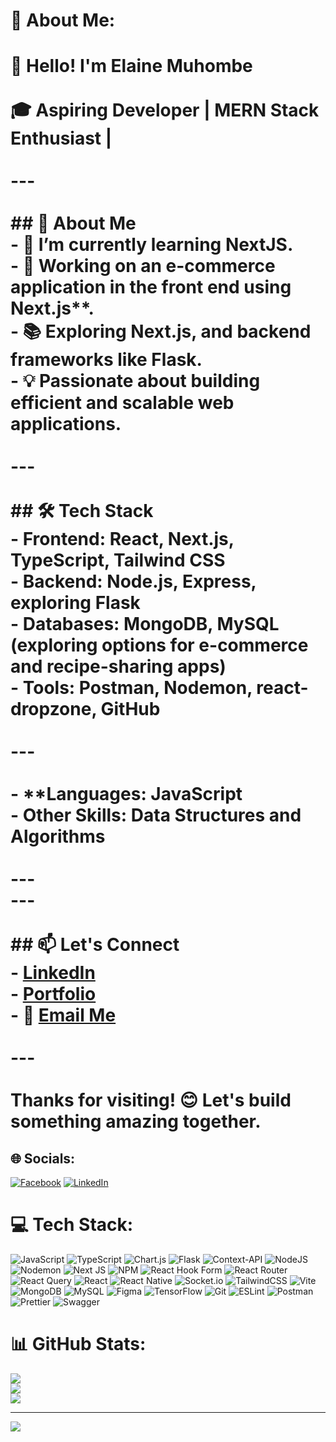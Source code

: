 # 💫 About Me:
# 👋 Hello! I'm Elaine Muhombe<br><br>🎓 Aspiring Developer | MERN Stack Enthusiast | <br><br>---<br><br>## 🚀 About Me<br>- 🌱 I’m currently learning **NextJS**.<br>- 🔭 Working on an e-commerce application in the front end using Next.js**.<br>- 📚 Exploring  **Next.js**, and **backend frameworks** like Flask.<br>- 💡 Passionate about building efficient and scalable web applications.<br>  <br>---<br><br>## 🛠️ Tech Stack<br>- **Frontend:** React, Next.js, TypeScript, Tailwind CSS<br>- **Backend:** Node.js, Express, exploring Flask<br>- **Databases:** MongoDB, MySQL (exploring options for e-commerce and recipe-sharing apps)<br>- **Tools:** Postman, Nodemon, react-dropzone, GitHub<br><br>---<br><br>- **Languages: JavaScript<br>- **Other Skills:** Data Structures and Algorithms<br><br>---<br>---<br><br>## 📫 Let's Connect<br>- [LinkedIn](https://www.linkedin.com/in/elaine-muhombe/)<br>- [Portfolio](https://edusynx.elainees.dev/)<br>- 📧 [Email Me](emuhombe@gmail.com)<br><br>---<br><br>**Thanks for visiting! 😊 Let's build something amazing together.**<br>


## 🌐 Socials:
[![Facebook](https://img.shields.io/badge/Facebook-%231877F2.svg?logo=Facebook&logoColor=white)](https://facebook.com/emuhombe) [![LinkedIn](https://img.shields.io/badge/LinkedIn-%230077B5.svg?logo=linkedin&logoColor=white)](https://linkedin.com/in/elaine-muhombe) 

# 💻 Tech Stack:
![JavaScript](https://img.shields.io/badge/javascript-%23323330.svg?style=for-the-badge&logo=javascript&logoColor=%23F7DF1E) ![TypeScript](https://img.shields.io/badge/typescript-%23007ACC.svg?style=for-the-badge&logo=typescript&logoColor=white) ![Chart.js](https://img.shields.io/badge/chart.js-F5788D.svg?style=for-the-badge&logo=chart.js&logoColor=white) ![Flask](https://img.shields.io/badge/flask-%23000.svg?style=for-the-badge&logo=flask&logoColor=white) ![Context-API](https://img.shields.io/badge/Context--Api-000000?style=for-the-badge&logo=react) ![NodeJS](https://img.shields.io/badge/node.js-6DA55F?style=for-the-badge&logo=node.js&logoColor=white) ![Nodemon](https://img.shields.io/badge/NODEMON-%23323330.svg?style=for-the-badge&logo=nodemon&logoColor=%BBDEAD) ![Next JS](https://img.shields.io/badge/Next-black?style=for-the-badge&logo=next.js&logoColor=white) ![NPM](https://img.shields.io/badge/NPM-%23CB3837.svg?style=for-the-badge&logo=npm&logoColor=white) ![React Hook Form](https://img.shields.io/badge/React%20Hook%20Form-%23EC5990.svg?style=for-the-badge&logo=reacthookform&logoColor=white) ![React Router](https://img.shields.io/badge/React_Router-CA4245?style=for-the-badge&logo=react-router&logoColor=white) ![React Query](https://img.shields.io/badge/-React%20Query-FF4154?style=for-the-badge&logo=react%20query&logoColor=white) ![React](https://img.shields.io/badge/react-%2320232a.svg?style=for-the-badge&logo=react&logoColor=%2361DAFB) ![React Native](https://img.shields.io/badge/react_native-%2320232a.svg?style=for-the-badge&logo=react&logoColor=%2361DAFB) ![Socket.io](https://img.shields.io/badge/Socket.io-black?style=for-the-badge&logo=socket.io&badgeColor=010101) ![TailwindCSS](https://img.shields.io/badge/tailwindcss-%2338B2AC.svg?style=for-the-badge&logo=tailwind-css&logoColor=white) ![Vite](https://img.shields.io/badge/vite-%23646CFF.svg?style=for-the-badge&logo=vite&logoColor=white) ![MongoDB](https://img.shields.io/badge/MongoDB-%234ea94b.svg?style=for-the-badge&logo=mongodb&logoColor=white) ![MySQL](https://img.shields.io/badge/mysql-4479A1.svg?style=for-the-badge&logo=mysql&logoColor=white) ![Figma](https://img.shields.io/badge/figma-%23F24E1E.svg?style=for-the-badge&logo=figma&logoColor=white) ![TensorFlow](https://img.shields.io/badge/TensorFlow-%23FF6F00.svg?style=for-the-badge&logo=TensorFlow&logoColor=white) ![Git](https://img.shields.io/badge/git-%23F05033.svg?style=for-the-badge&logo=git&logoColor=white) ![ESLint](https://img.shields.io/badge/ESLint-4B3263?style=for-the-badge&logo=eslint&logoColor=white) ![Postman](https://img.shields.io/badge/Postman-FF6C37?style=for-the-badge&logo=postman&logoColor=white) ![Prettier](https://img.shields.io/badge/prettier-%23F7B93E.svg?style=for-the-badge&logo=prettier&logoColor=black) ![Swagger](https://img.shields.io/badge/-Swagger-%23Clojure?style=for-the-badge&logo=swagger&logoColor=white)
# 📊 GitHub Stats:
![](https://github-readme-stats.vercel.app/api?username=elamuhombe&theme=dark&hide_border=false&include_all_commits=false&count_private=false)<br/>
![](https://github-readme-streak-stats.herokuapp.com/?user=elamuhombe&theme=dark&hide_border=false)<br/>
![](https://github-readme-stats.vercel.app/api/top-langs/?username=elamuhombe&theme=dark&hide_border=false&include_all_commits=false&count_private=false&layout=compact)

---
[![](https://visitcount.itsvg.in/api?id=elamuhombe&icon=0&color=0)](https://visitcount.itsvg.in)

<!-- Proudly created with GPRM ( https://gprm.itsvg.in ) -->
